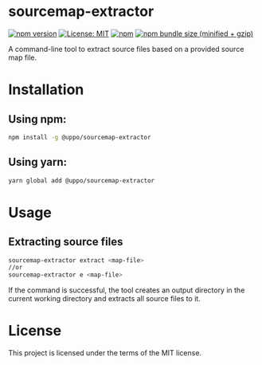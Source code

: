 # sourcemap-extractor
[![npm version](https://badge.fury.io/js/sourcemap-extractor.svg)](https://badge.fury.io/js/sourcemap-extractor)
[![License: MIT](https://img.shields.io/badge/License-MIT-yellow.svg)](https://opensource.org/licenses/MIT)
[![npm](https://img.shields.io/npm/dt/sourcemap-extractor.svg)](https://www.npmjs.com/package/sourcemap-extractor)
[![npm bundle size (minified + gzip)](https://img.shields.io/bundlephobia/minzip/sourcemap-extractor.svg)](https://www.npmjs.com/package/sourcemap-extractor)

A command-line tool to extract source files based on a provided source map file.

# Installation
## Using npm:
```bash
npm install -g @uppo/sourcemap-extractor
```
## Using yarn:
```bash
yarn global add @uppo/sourcemap-extractor
```

# Usage
## Extracting source files
```bash
sourcemap-extractor extract <map-file>
//or 
sourcemap-extractor e <map-file>
```
If the command is successful, the tool creates an output directory in the current working directory and extracts all source files to it.

# License
This project is licensed under the terms of the MIT license.